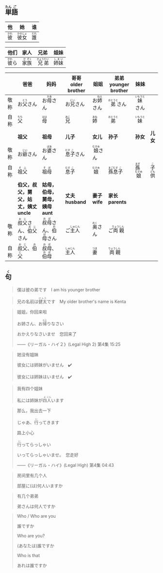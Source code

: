 ## <ruby>単<rt>たん</rt>語<rt>ご</rt></ruby>

| 他                                    | 她                                          | 谁                                    |
| ------------------------------------- | ------------------------------------------- | ------------------------------------- |
| <ruby><rb>彼</rb><rt>かれ</rt></ruby> | <ruby><rb>彼女</rb><rt>かのじょ</rt></ruby> | <ruby><rb>誰</rb><rt>だれ</rt></ruby> |

| 他们                                    | 家人                                                         | 兄弟                                                         | 姐妹                                      |
| --------------------------------------- | ------------------------------------------------------------ | ------------------------------------------------------------ | ----------------------------------------- |
| <ruby><rb>彼</rb><rt>かれ</rt></ruby>ら | <ruby><rb>家</rb><rt>か</rt></ruby><ruby><rb>族</rb><rt>ぞく</rt></ruby> | <ruby><rb>兄</rb><rt>きょう</rt></ruby><ruby><rb>弟</rb><rt>だい</rt></ruby> | <ruby><rb>姉妹</rb><rt>しまい</rt></ruby> |

|      | 爸爸                                                         | 妈妈                                                         | 哥哥 older brother                            | 姐姐                                        | 弟弟 younger brother                                     | 妹妹                                          |                                           |
| ---- | ------------------------------------------------------------ | ------------------------------------------------------------ | --------------------------------------------- | ------------------------------------------- | -------------------------------------------------------- | --------------------------------------------- | ----------------------------------------- |
| 敬称 | お<ruby><rb>父</rb><rt>とう</rt></ruby>さん                  | お<ruby><rb>母</rb><rt>かあ</rt></ruby>さん                  | お<ruby><rb>兄</rb><rt>にい</rt></ruby>さん   | お<ruby><rb>姉</rb><rt>ねえ</rt></ruby>さん | <ruby><rb>弟</rb><rt>おとうと</rt></ruby>さん            | <ruby><rb>妹</rb><rt>いもうと</rt></ruby>さん |                                           |
| 自称 | <ruby><rb>父</rb><rt>ちち</rt></ruby>                        | <ruby><rb>母</rb><rt>はは</rt></ruby>                        | <ruby><rb>兄</rb><rt>あに</rt></ruby>         | <ruby><rb>姉</rb><rt>あね</rt></ruby>       | <ruby>弟<rt>おとうと</rt></ruby>                         | <ruby><rb>妹</rb><rt>いもうと</rt></ruby>     |                                           |
|      | **祖父**                                                     | **祖母**                                                     | **儿子**                                      | **女儿**                                    | **孙子**                                                 | **孙女**                                      | **儿女**                                  |
| 敬称 | お<ruby>爺<rt>じい</rt></ruby>さん                           | お<ruby>婆<rt>ばあ</rt></ruby>さん                           | <ruby>息<rt>むす</rt>子<rt>こ</rt>さん</ruby> | <ruby>娘<rt>むすめ</rt>さん</ruby>          |                                                          |                                               |                                           |
| 自称 | <ruby>祖<rt>そ</rt>父<rt>ふ</rt></ruby>                      | <ruby>祖<rt>そ</rt>母<rt>ぼ</rt></ruby>                      | <ruby>息<rt>むす</rt>子<rt>こ</rt></ruby>     | <ruby>娘<rt>むすめ</rt></ruby>              | <ruby>孫<rt>まご</rt>息<rt>むす</rt>子<rt>こ</rt></ruby> | <ruby>孫<rt>まぎ</rt>娘<rt>むすめ</rt></ruby> | <ruby>子<rt>こ</rt>供<rt>ども</rt></ruby> |
|      | **伯父，叔父，舅父，姑丈，姨丈 uncle**                       | **姑母，伯母，舅母，姨母 aunt**                              | **丈夫 husband**                              | **妻子 wife**                               | **家长 parents**                                         |                                               |                                           |
| 敬称 | <ruby>叔<rt>お</rt>父<rt>じ</rt>さん</ruby>、<ruby>伯<rt>お</rt>父<rt>じ</rt>さん</ruby> | <ruby>叔<rt>お</rt>母<rt>ば</rt>さん</ruby>、<ruby>伯<rt>お</rt>母<rt>ば</rt>さん</ruby> | ご<ruby>主<rt>しゅ</rt>人<rt>じん</rt></ruby> | <ruby>奥<rt>おく</rt>さん</ruby>            | ご<ruby>両<rt>りょう</rt>親<rt>しん</rt></ruby>          |                                               |                                           |
| 自称 | <ruby>叔<rt>お</rt>父<rt>じ</rt></ruby>、<ruby>伯<rt>お</rt>父<rt>じ</rt></ruby> | <ruby>叔<rt>お</rt>母<rt>ば</rt></ruby>、<ruby>伯<rt>お</rt>母<rt>ば</rt></ruby> | <ruby>主<rt>しゅ</rt>人<rt>じん</rt></ruby>   | <ruby>妻<rt>つま</rt></ruby>                | <ruby>両<rt>りょう</rt>親<rt>しん</rt></ruby>            |                                               |                                           |



## <ruby><rb>句</rb><rt>く</rt></ruby>

> 僕は彼の弟です　I am his younger brother

> 兄の名前は<ruby>健太<rt>けんた</rt></ruby>です　My older brother's name is Kenta

> 姐姐，你回来啦
>
> お姉さん、お<ruby><rb>帰</rb><rt>かえ</rt></ruby>りなさい
>
> おかえりなさいませ　您回来了
>
> ——《リーガル・ハイ２》(Legal High 2) 第4集 15:25

> 她没有姐妹
>
> 彼女には姉妹がいません　✔️
>
> 彼女には姉妹はいません　✔️

> 我有四个姐妹
>
> 私には姉妹が<ruby><rb>四</rb><rt>よ</rt></ruby><ruby><rb>人</rb><rt>にん</rt></ruby>います

> 那么，我出去一下
>
> じゃあ、<ruby><rb>行</rb><rt>い</rt></ruby>ってきます
>
> 路上小心
>
> <ruby><rb>行</rb><rt>い</rt></ruby>ってらっしゃい
>
> 
>
> いってらっしゃいませ。　您走好
>
> ——《リーガル・ハイ》(Legal High) 第4集 04:43

> 房间里有几个人
>
> 部屋に(は)何人いますか

> 有几个弟弟
>
> 弟さんは何人ですか

> Who / Who are you
>
> 誰ですか
>
> Who are you?
>
> (あなたは)誰ですか
>
> Who is that
>
> あれは誰ですか
